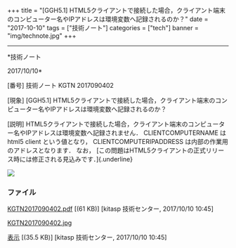 ﻿+++
title = "[GGH5.1] HTML5クライアントで接続した場合，クライアント端末のコンピューター名やIPアドレスは環境変数へ記録されるのか？"
date = "2017-10-10"
tags = ["技術ノート"]
categories = ["tech"]
banner = "img/technote.jpg"
+++

-----------------------------------------------------------------------------------------------------------------------------

*技術ノート

2017/10/10*


[番号]
技術ノート KGTN 2017090402

[現象]
[GGH5.1]
HTML5クライアントで接続した場合，クライアント端末のコンピューター名やIPアドレスは環境変数へ記録されるのか？

[説明]
HTML5クライアントで接続した場合，クライアント端末のコンピューター名やIPアドレスは環境変数へ記録されません．
CLIENTCOMPUTERNAME は html5 client という値となり，
CLIENTCOMPUTERIPADDRESS は内部の作業用のアドレスとなります．
なお，
[この問題はHTML5クライアントの正式リリース時には修正される見込みです．]{.underline}

![](http://techreport.kitasp.net/attachments/download/3819/KGTN2017090402.jpg)


### ファイル

 
 


[KGTN2017090402.pdf](http://techreport.kitasp.net/attachments/download/3818/KGTN2017090402.pdf)
 [(61 KB)] [kitasp 技術センター, 2017/10/10
10:45]

[KGTN2017090402.jpg](http://techreport.kitasp.net/attachments/download/3819/KGTN2017090402.jpg)

[表示](http://techreport.kitasp.net/attachments/3819/KGTN2017090402.jpg "表示")
 [(35.5 KB)] [kitasp 技術センター, 2017/10/10
10:45]


 


 

